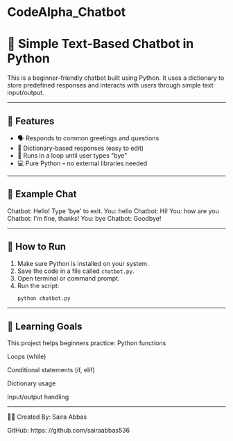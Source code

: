 # CodeAlpha_Chatbot

# 🧠 Simple Text-Based Chatbot in Python

This is a beginner-friendly chatbot built using Python. It uses a dictionary to store predefined responses and interacts with users through simple text input/output.

---

## 📌 Features

- 🗣 Responds to common greetings and questions
- 🧾 Dictionary-based responses (easy to edit)
- 🔁 Runs in a loop until user types "bye"
- 💻 Pure Python – no external libraries needed

---

## 🧪 Example Chat

Chatbot: Hello! Type 'bye' to exit.
You: hello
Chatbot: Hi!
You: how are you
Chatbot: I'm fine, thanks!
You: bye
Chatbot: Goodbye!

---

## 🚀 How to Run

1. Make sure Python is installed on your system.
2. Save the code in a file called `chatbot.py`.
3. Open terminal or command prompt.
4. Run the script:
   ```bash
   python chatbot.py

---

## 🎯 Learning Goals

This project helps beginners practice:
Python functions

Loops (while)

Conditional statements (if, elif)

Dictionary usage

Input/output handling

---

👩‍💻 Created By: Saira Abbas

GitHub: https: //github.com/sairaabbas536
